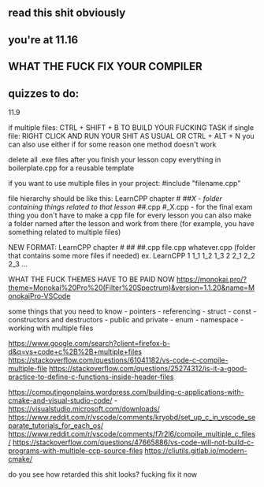 ## read this shit obviously

## you're at 11.16
## WHAT THE FUCK FIX YOUR COMPILER

## quizzes to do:
11.9

if multiple files:
CTRL + SHIFT + B TO BUILD YOUR FUCKING TASK
if single file:
RIGHT CLICK AND RUN YOUR SHIT AS USUAL OR CTRL + ALT + N
you can also use either if for some reason one method doesn't work

delete all .exe files after you finish your lesson
copy everything in boilerplate.cpp for a reusable template

if you want to use multiple files in your project:
#include "filename.cpp"

file hierarchy should be like this:
LearnCPP
    chapter #
        #_#X    - folder containing things related to that lesson
        #_#.cpp
        #_X.cpp - for the final exam thing
you don't have to make a cpp file for every lesson
you can also make a folder named after the lesson and work from there (for example, you have something related to multiple files)

NEW FORMAT:
LearnCPP
    chapter #
        #_#
            #_#.cpp
            file.cpp
            whatever.cpp
            (folder that contains some more files if needed)
ex.
LearnCPP
    1
        1_1
        1_2
        1_3
    2
        2_1
        2_2
        2_3
    ...

WHAT THE FUCK THEMES HAVE TO BE PAID NOW
https://monokai.pro/?theme=Monokai%20Pro%20(Filter%20Spectrum)&version=1.1.20&name=MonokaiPro-VSCode

some things that you need to know
    - pointers
    - referencing
    - struct
    - const
    - constructors and destructors
    - public and private
    - enum
    - namespace
    - working with multiple files

https://www.google.com/search?client=firefox-b-d&q=vs+code+c%2B%2B+multiple+files
https://stackoverflow.com/questions/61041182/vs-code-c-compile-multiple-file
https://stackoverflow.com/questions/25274312/is-it-a-good-practice-to-define-c-functions-inside-header-files

https://computingonplains.wordpress.com/building-c-applications-with-cmake-and-visual-studio-code/
	- https://visualstudio.microsoft.com/downloads/
https://www.reddit.com/r/vscode/comments/kryobd/set_up_c_in_vscode_separate_tutorials_for_each_os/
https://www.reddit.com/r/vscode/comments/f7r2l6/compile_multiple_c_files/
https://stackoverflow.com/questions/47665886/vs-code-will-not-build-c-programs-with-multiple-ccp-source-files
https://cliutils.gitlab.io/modern-cmake/

do you see how retarded this shit looks? fucking fix it now